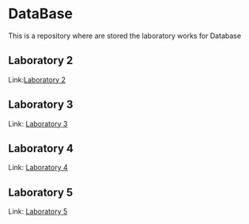 # DataBase

This is a repository where are stored the laboratory works for Database



## Laboratory 2

Link:[Laboratory 2](https://github.com/verasv81/DataBase/blob/master/Laboratory%202/Lab2.md)




## Laboratory 3



Link: [Laboratory 3](https://github.com/verasv81/DataBase/blob/master/Laboratory%203/Lab3.md)



## Laboratory 4



Link: [Laboratory 4](https://github.com/verasv81/DataBase/blob/master/Laboratory%204/lab4.md)



## Laboratory 5


Link: [Laboratory 5](https://github.com/verasv81/DataBase/blob/master/Laboratory%205/lab-5.md)


